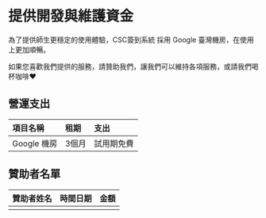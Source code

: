 # 提供開發與維護資金

為了提供師生更穩定的使用體驗，CSC簽到系統 採用 Google 臺灣機房，在使用上更加順暢。

如果您喜歡我們提供的服務，請贊助我們，讓我們可以維持各項服務，或請我們喝杯咖啡❤️

## 營運支出

| 項目名稱 | 租期 | 支出 |
| :--- | :--- | :--- |
| Google 機房 | 3個月 | 試用期免費 |

## 贊助者名單

| 贊助者姓名 | 時間日期 | 金額 |
| :--- | :--- | :--- |
|  |  |  |

